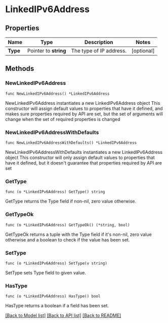 # LinkedIPv6Address

## Properties

Name | Type | Description | Notes
------------ | ------------- | ------------- | -------------
**Type** | Pointer to **string** | The type of IP address. | [optional] 

## Methods

### NewLinkedIPv6Address

`func NewLinkedIPv6Address() *LinkedIPv6Address`

NewLinkedIPv6Address instantiates a new LinkedIPv6Address object
This constructor will assign default values to properties that have it defined,
and makes sure properties required by API are set, but the set of arguments
will change when the set of required properties is changed

### NewLinkedIPv6AddressWithDefaults

`func NewLinkedIPv6AddressWithDefaults() *LinkedIPv6Address`

NewLinkedIPv6AddressWithDefaults instantiates a new LinkedIPv6Address object
This constructor will only assign default values to properties that have it defined,
but it doesn't guarantee that properties required by API are set

### GetType

`func (o *LinkedIPv6Address) GetType() string`

GetType returns the Type field if non-nil, zero value otherwise.

### GetTypeOk

`func (o *LinkedIPv6Address) GetTypeOk() (*string, bool)`

GetTypeOk returns a tuple with the Type field if it's non-nil, zero value otherwise
and a boolean to check if the value has been set.

### SetType

`func (o *LinkedIPv6Address) SetType(v string)`

SetType sets Type field to given value.

### HasType

`func (o *LinkedIPv6Address) HasType() bool`

HasType returns a boolean if a field has been set.


[[Back to Model list]](../README.md#documentation-for-models) [[Back to API list]](../README.md#documentation-for-api-endpoints) [[Back to README]](../README.md)


